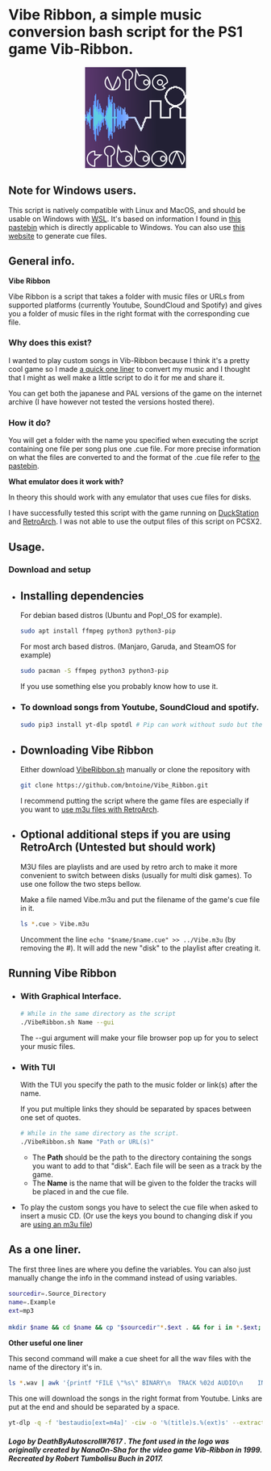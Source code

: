 # Vibe Ribbon, a simple music conversion bash script for the PS1 game Vib-Ribbon.

<p align="center"><img alt="VibeRibbon Logo" src="VibeRibbonLogoLarge.png" height=200 width=200></p>

## Note for Windows users.
This script is natively compatible with Linux and MacOS, and should be usable on Windows with [WSL](https://docs.microsoft.com/windows/wsl/install). It's based on information I found in [this pastebin](https://pastebin.com/iFZKHbyH) which is directly applicable to Windows. You can also use [this website](https://vibcue.github.io/) to generate cue files.

## General info.

**Vibe Ribbon**

Vibe Ribbon is a script that takes a folder with music files or URLs from supported platforms (currently Youtube, SoundCloud and Spotify) and gives you a folder of music files in the right format with the corresponding cue file.

### Why does this exist?

I wanted to play custom songs in Vib-Ribbon because I think it's a pretty cool game so I made [a quick one liner](#as-a-one-liner) to convert my music and I thought that I might as well make a little script to do it for me and share it.

You can get both the japanese and PAL versions of the game on the internet archive (I have however not tested the versions hosted there).
### How it do?
You will get a folder with the name you specified when executing the script containing one file per song plus one .cue file. For more precise information on what the files are converted to and the format of the .cue file refer to [the pastebin](https://pastebin.com/iFZKHbyH).

**What emulator does it work with?**

In theory this should work with any emulator that uses cue files for disks.

I have successfully tested this script with the game running on [DuckStation](https://github.com/stenzek/duckstation/) and [RetroArch](https://www.retroarch.com/). I was not able to use the output files of this script on PCSX2.





## Usage.
### Download and setup

* ## Installing dependencies

    For debian based distros (Ubuntu and Pop!_OS for example).
    ```sh
    sudo apt install ffmpeg python3 python3-pip
    ```
    For most arch based distros. (Manjaro, Garuda, and SteamOS for example)
    ```sh
    sudo pacman -S ffmpeg python3 python3-pip
    ```
    If you use something else you probably know how to use it.

* ### To download songs from Youtube, SoundCloud and spotify.
    ```sh
    sudo pip3 install yt-dlp spotdl # Pip can work without sudo but the package will only be installed for your user.
    ```
* ## Downloading Vibe Ribbon
   Either download [VibeRibbon.sh](https://raw.githubusercontent.com/bntoine/Vibe_Ribbon/master/VibeRibbon.sh) manually or clone the repository with 
   ```sh
   git clone https://github.com/bntoine/Vibe_Ribbon.git
   ```
    
   I recommend putting the script where the game files are especially if you want to [use m3u files with RetroArch](#optional-additional-steps-if-you-are-using-retroarch-untested-but-should-work).

* ## Optional additional steps if you are using RetroArch (Untested but should work)
    
    M3U files are playlists and are used by retro arch to make it more convenient to switch between disks (usually for multi disk games). To use one follow the two steps bellow.

    Make a file named Vibe.m3u and put the filename of the game's cue file in it.
    ```sh
    ls *.cue > Vibe.m3u
   ```
   Uncomment  the line `echo "$name/$name.cue" >> ../Vibe.m3u` (by removing the #). It will add the new "disk" to the playlist after creating it.


## Running Vibe Ribbon
  * ### With Graphical Interface.
    ```sh
    # While in the same directory as the script
    ./VibeRibbon.sh Name --gui
    ```
    The --gui argument will make your file browser pop up for you to select your music files.
  * ### With TUI
  
    With the TUI you specify the path to the music folder or link(s) after the name. 
  
    If you put multiple links they should be separated by spaces between one set of quotes.
    ```sh
    # While in the same directory as the script.
    ./VibeRibbon.sh Name "Path or URL(s)"
    ```
    * The **Path** should be the path to the directory containing the songs you want to add to that "disk". Each file will be seen as a track by the game.
    * The **Name** is the name that will be given to the folder the tracks will be placed in and the cue file.

  * To play the custom songs you have to select the cue file when asked to insert a music CD. (Or use the keys you bound to changing disk if you are [using an m3u file](#optional-additional-steps-if-you-are-using-retroarch-untested-but-should-work))


## As a one liner.
The first three lines are where you define the variables. You can also just manually change the info in the command instead of using variables.
```sh
sourcedir=.Source_Directory
name=.Example
ext=mp3

mkdir $name && cd $name && cp "$sourcedir"*.$ext . && for i in *.$ext; do ffmpeg -v panic -i "$i" -ar 44100 -f s16le -acodec pcm_s16le "${i%%.*}.wav"; done && ls *.wav | awk '{printf "FILE \"%s\" BINARY\n  TRACK %02d AUDIO\n    INDEX 01 00:00:00\n",$0, NR}' > "$name.cue" && rm *.$ext
```
**Other useful one liner**

This second command will make a cue sheet for all the wav files with the name of the directory it's in.
```sh
ls *.wav | awk '{printf "FILE \"%s\" BINARY\n  TRACK %02d AUDIO\n    INDEX 01 00:00:00\n",$0, NR}' > "${PWD##*/}.cue"
```
This one will download the songs in the right format from Youtube. Links are put at the end and should be separated by a space.
```sh
yt-dlp -q -f 'bestaudio[ext=m4a]' -ciw -o '%(title)s.%(ext)s' --extract-audio --audio-quality 0 --audio-format wav $links
```



##### Logo by DeathByAutoscroll#7617 . The font used in the logo was originally created by NanaOn-Sha for the video game Vib-Ribbon in 1999. Recreated by Robert Tumbolisu Buch in 2017.